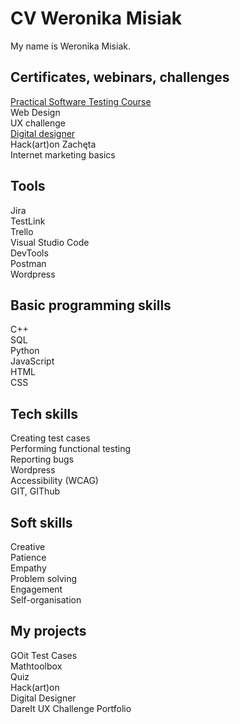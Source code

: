<h1>CV Weronika Misiak</h1>
My name is Weronika Misiak.

<h2>Certificates, webinars, challenges</h2>
<a href="https://github.com/werkatworzy/CV-WM/blob/main/udemy_praktycznytest.pdf" target="_blank">Practical Software Testing Course</a> <br>
Web Design <br>
UX challenge <br>
<a href="https://credsverse.com/credentials/c308b11e-0762-45a3-860c-fd95eb50a0a8" target="_blank">Digital designer</a> <br>
Hack(art)on Zachęta <br>
Internet marketing basics</ol></li>

<h2>Tools</h2>
Jira <br>
TestLink <br>
Trello <br>
Visual Studio Code <br>
DevTools <br>
Postman <br>
Wordpress <br>

<h2>Basic programming skills</h2>
C++ <br>
SQL <br>
Python <br>
JavaScript <br>
HTML <br>
CSS <br>

<h2>Tech skills</h2>
Creating test cases <br>
Performing functional testing <br>
Reporting bugs <br>
Wordpress <br>
Accessibility (WCAG) <br>
GIT, GIThub


<h2>Soft skills</h2>
Creative <br>
Patience <br>
Empathy <br>
Problem solving <br>
Engagement <br>
Self-organisation <br>


<h2>My projects</h2>
GOit Test Cases <br>
Mathtoolbox <br>
Quiz <br>
Hack(art)on <br>
Digital Designer <br>
DareIt UX Challenge Portfolio <br>
